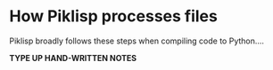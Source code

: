 # How Piklisp processes files
Piklisp broadly follows these steps when compiling code to Python....

**TYPE UP HAND-WRITTEN NOTES**

